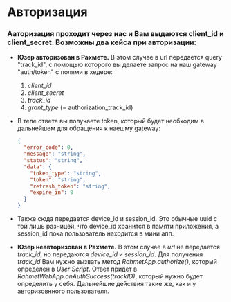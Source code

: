 # Авторизация

### Ааторизация проходит через нас и Вам выдаются client_id и client_secret. Возможны два кейса при авторизации:
- **Юзер авторизован в Рахмете.** В этом случае в url передается query "track_id", c помощью которого вы делаете запрос на наш gateway "auth/token" с полями в хедере: 
    1. *client_id*
    2. *client_secret*
    3. *track_id* 
    4. *grant_type* (= authorization_track_id)

- В теле ответа вы получаете token, который будет необходим в дальнейшем для обращения к наешму gateway:
    ```json
    {
      "error_code": 0,
      "message": "string",
      "status": "string",
      "data": {
        "token_type": "string",
        "token": "string",
        "refresh_token": "string",
        "expire_in": 0
      }
    }
    ```
- Также сюда передается device_id и session_id. Это обычные uuid с той лишь разницей, что device_id хранится в памяти приложения, а session_id пока пользователь находится в мини апп. 
- **Юзер неавторизован в Рахмете.** В этом случае в *url* не передается *track_id*, но передаются *device_id* и *session_id*. Для получения *track_id* Вам нужно вызвать метод *RahmetApp.authorize()*, который определен в *User Script*. Ответ придет в *RahmetWebApp.onAuthSuccess(trackID)*, который нужно будет определить у себя. Дальнейшие действия такие же, как и у авторизовнного пользователя. 

